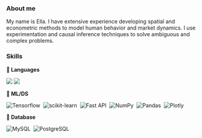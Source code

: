 
### About me
My name is Ella. I have extensive experience developing spatial and econometric methods to model human behavior and market dynamics. I use experimentation and causal inference techniques to solve ambiguous and complex problems. 

### Skills

**:pushpin: Languages**

<img src="https://img.shields.io/badge/Python-3776AB?style=flat&logo=Python&logoColor=white"/> <img src="https://img.shields.io/badge/R-276DC3?style=flat&logo=R&logoColor=white"/>

**:pushpin: ML/DS**

![Tensorflow](https://img.shields.io/badge/TensorFlow-FF6F00?style=flat&logo=tensorflow&logoColor=white)&nbsp;
![scikit-learn](https://img.shields.io/badge/scikit--learn-%23F7931E.svg?style=flat&logo=scikit-learn&logoColor=white)&nbsp;
![Fast API](https://img.shields.io/badge/FastAPI-005571?style=flat&logo=fastapi)&nbsp;
![NumPy](https://img.shields.io/badge/numpy-%23013243.svg?style=flat&logo=numpy&logoColor=white)&nbsp;
![Pandas](https://img.shields.io/badge/pandas-%23150458.svg?style=flat&logo=pandas&logoColor=white)&nbsp;
![Plotly](https://img.shields.io/badge/Plotly-%233F4F75.svg?style=flat&logo=plotly&logoColor=white)

**:pushpin: Database**

![MySQL](https://img.shields.io/badge/MySQL-00000F?style=flat&logo=mysql&logoColor=white)&nbsp;
![PostgreSQL](https://img.shields.io/badge/PostgreSQL-316192?style=flat&logo=postgresql&logoColor=white)&nbsp;
